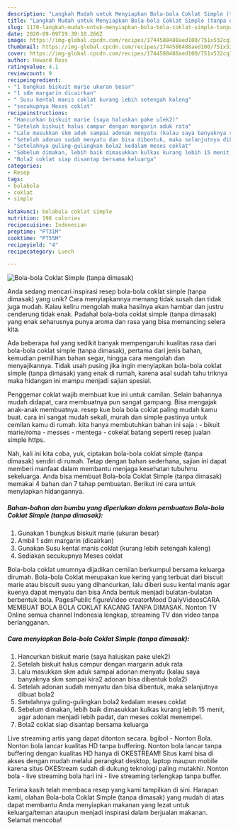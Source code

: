 ```yaml
---
description: "Langkah Mudah untuk Menyiapkan Bola-bola Coklat Simple (tanpa dimasak), Enak Banget"
title: "Langkah Mudah untuk Menyiapkan Bola-bola Coklat Simple (tanpa dimasak), Enak Banget"
slug: 1170-langkah-mudah-untuk-menyiapkan-bola-bola-coklat-simple-tanpa-dimasak-enak-banget
date: 2020-09-09T19:39:10.266Z
image: https://img-global.cpcdn.com/recipes/1744588488aed100/751x532cq70/bola-bola-coklat-simple-tanpa-dimasak-foto-resep-utama.jpg
thumbnail: https://img-global.cpcdn.com/recipes/1744588488aed100/751x532cq70/bola-bola-coklat-simple-tanpa-dimasak-foto-resep-utama.jpg
cover: https://img-global.cpcdn.com/recipes/1744588488aed100/751x532cq70/bola-bola-coklat-simple-tanpa-dimasak-foto-resep-utama.jpg
author: Howard Ross
ratingvalue: 4.1
reviewcount: 9
recipeingredient:
- "1 bungkus biskuit marie ukuran besar"
- "1 sdm margarin dicairkan"
- " Susu kental manis coklat kurang lebih setengah kaleng"
- "secukupnya Meses coklat"
recipeinstructions:
- "Hancurkan biskuit marie (saya haluskan pake ulek2)"
- "Setelah biskuit halus campur dengan margarin aduk rata"
- "Lalu masukkan skm aduk sampai adonan menyatu (kalau saya banyaknya skm sampai kira2 adonan bisa dibentuk bola2)"
- "Setelah adonan sudah menyatu dan bisa dibentuk, maka selanjutnya dibuat bola2"
- "Setelahnya guling-gulingkan bola2 kedalam meses coklat"
- "Sebelum dimakan, lebih baik dimasukkan kulkas kurang lebih 15 menit, agar adonan menjadi lebih padat, dan meses coklat menempel."
- "Bola2 coklat siap disantap bersama keluarga"
categories:
- Resep
tags:
- bolabola
- coklat
- simple

katakunci: bolabola coklat simple 
nutrition: 198 calories
recipecuisine: Indonesian
preptime: "PT31M"
cooktime: "PT55M"
recipeyield: "4"
recipecategory: Lunch

---
```



![Bola-bola Coklat Simple (tanpa dimasak)](https://img-global.cpcdn.com/recipes/1744588488aed100/751x532cq70/bola-bola-coklat-simple-tanpa-dimasak-foto-resep-utama.jpg)

Anda sedang mencari inspirasi resep bola-bola coklat simple (tanpa dimasak) yang unik? Cara menyiapkannya memang tidak susah dan tidak juga mudah. Kalau keliru mengolah maka hasilnya akan hambar dan justru cenderung tidak enak. Padahal bola-bola coklat simple (tanpa dimasak) yang enak seharusnya punya aroma dan rasa yang bisa memancing selera kita.

Ada beberapa hal yang sedikit banyak mempengaruhi kualitas rasa dari bola-bola coklat simple (tanpa dimasak), pertama dari jenis bahan, kemudian pemilihan bahan segar, hingga cara mengolah dan menyajikannya. Tidak usah pusing jika ingin menyiapkan bola-bola coklat simple (tanpa dimasak) yang enak di rumah, karena asal sudah tahu triknya maka hidangan ini mampu menjadi sajian spesial.

Penggemar coklat wajib membuat kue ini untuk camilan. Selain bahannya mudah didapat, cara membuatnya pun sangat gampang. Bisa mengajak anak-anak membuatnya.  resep kue bola bola coklat paling mudah kamu buat. cara ini sangat mudah sekali, murah dan simple pastinya untuk cemilan kamu di rumah. kita hanya membutuhkan bahan ini saja : - bikuit marie/roma - messes - mentega - cokelat batang seperti resep jualan simple https.


Nah, kali ini kita coba, yuk, ciptakan bola-bola coklat simple (tanpa dimasak) sendiri di rumah. Tetap dengan bahan sederhana, sajian ini dapat memberi manfaat dalam membantu menjaga kesehatan tubuhmu sekeluarga. Anda bisa membuat Bola-bola Coklat Simple (tanpa dimasak) memakai 4 bahan dan 7 tahap pembuatan. Berikut ini cara untuk menyiapkan hidangannya.

<!--inarticleads1-->

##### Bahan-bahan dan bumbu yang diperlukan dalam pembuatan Bola-bola Coklat Simple (tanpa dimasak):

1. Gunakan 1 bungkus biskuit marie (ukuran besar)
1. Ambil 1 sdm margarin (dicairkan)
1. Gunakan  Susu kental manis coklat (kurang lebih setengah kaleng)
1. Sediakan secukupnya Meses coklat


Bola-bola coklat umumnya dijadikan cemilan berkumpul bersama keluarga dirumah. Bola-bola Coklat merupakan kue kering yang terbuat dari biscuit marie atau biscuit susu yang dihancurkan, lalu diberi susu kental manis agar kuenya dapat menyatu dan bisa Anda bentuk menjadi bulatan-bulatan berbentuk bola. PagesPublic figureVideo creatorMood DailyVideosCARA MEMBUAT BOLA BOLA COKLAT KACANG TANPA DIMASAK. Nonton TV Online semua channel Indonesia lengkap, streaming TV dan video tanpa berlangganan. 

<!--inarticleads2-->

##### Cara menyiapkan Bola-bola Coklat Simple (tanpa dimasak):

1. Hancurkan biskuit marie (saya haluskan pake ulek2)
1. Setelah biskuit halus campur dengan margarin aduk rata
1. Lalu masukkan skm aduk sampai adonan menyatu (kalau saya banyaknya skm sampai kira2 adonan bisa dibentuk bola2)
1. Setelah adonan sudah menyatu dan bisa dibentuk, maka selanjutnya dibuat bola2
1. Setelahnya guling-gulingkan bola2 kedalam meses coklat
1. Sebelum dimakan, lebih baik dimasukkan kulkas kurang lebih 15 menit, agar adonan menjadi lebih padat, dan meses coklat menempel.
1. Bola2 coklat siap disantap bersama keluarga


Live streaming artis yang dapat ditonton secara. bgibol - Nonton Bola. Nonton bola lancar kualitas HD tanpa buffering. Nonton bola lancar tanpa buffering dengan kualitas HD hanya di OKESTREAM! Situs kami bisa di akses dengan mudah melalui perangkat desktop, laptop maupun mobile karena situs OKEStream sudah di dukung teknologi paling mutakhir. Nonton bola - live streaming bola hari ini - live streaming terlengkap tanpa buffer. 

Terima kasih telah membaca resep yang kami tampilkan di sini. Harapan kami, olahan Bola-bola Coklat Simple (tanpa dimasak) yang mudah di atas dapat membantu Anda menyiapkan makanan yang lezat untuk keluarga/teman ataupun menjadi inspirasi dalam berjualan makanan. Selamat mencoba!
